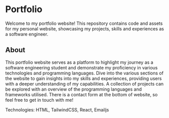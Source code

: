 # Portfolio

Welcome to my portfolio website! This repository contains code and assets for my personal website, showcasing my projects, skills and experiences as a software engineer.

## About

This portfolio website serves as a platform to highlight my journey as a software engineering student and demonstrate my proficiency in various technologies and programming languages. Dive into the various sections of the website to gain insights into my skills and experiences, providing users with a deeper understanding of my capabilities. A collection of projects can be explored with an overview of the programming languages and frameworks utilised. There is a contact form at the bottom of website, so feel free to get in touch with me!

Technologies: HTML, TailwindCSS, React, Emailjs

